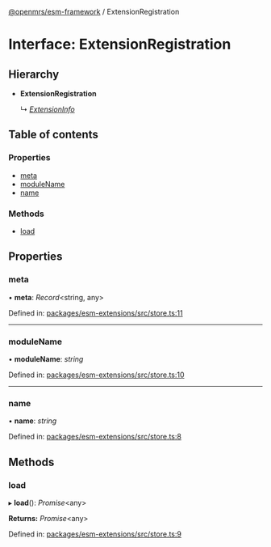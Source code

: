 [@openmrs/esm-framework](../API.md) / ExtensionRegistration

# Interface: ExtensionRegistration

## Hierarchy

* **ExtensionRegistration**

  ↳ [*ExtensionInfo*](extensioninfo.md)

## Table of contents

### Properties

- [meta](extensionregistration.md#meta)
- [moduleName](extensionregistration.md#modulename)
- [name](extensionregistration.md#name)

### Methods

- [load](extensionregistration.md#load)

## Properties

### meta

• **meta**: *Record*<string, any\>

Defined in: [packages/esm-extensions/src/store.ts:11](https://github.com/openmrs/openmrs-esm-core/blob/master/packages/esm-extensions/src/store.ts#L11)

___

### moduleName

• **moduleName**: *string*

Defined in: [packages/esm-extensions/src/store.ts:10](https://github.com/openmrs/openmrs-esm-core/blob/master/packages/esm-extensions/src/store.ts#L10)

___

### name

• **name**: *string*

Defined in: [packages/esm-extensions/src/store.ts:8](https://github.com/openmrs/openmrs-esm-core/blob/master/packages/esm-extensions/src/store.ts#L8)

## Methods

### load

▸ **load**(): *Promise*<any\>

**Returns:** *Promise*<any\>

Defined in: [packages/esm-extensions/src/store.ts:9](https://github.com/openmrs/openmrs-esm-core/blob/master/packages/esm-extensions/src/store.ts#L9)
